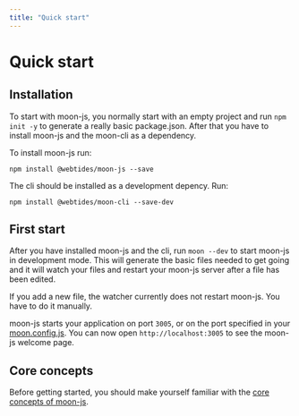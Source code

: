 ```yaml
---
title: "Quick start"
---
```

# Quick start


## Installation

To start with moon-js, you normally start with an empty project and run `npm init -y`
to generate a really basic package.json.
After that you have to install moon-js and the moon-cli as a dependency.

To install moon-js run:

 `npm install @webtides/moon-js --save`

The cli should be installed as a development depency. Run:

`npm install @webtides/moon-cli --save-dev`


## First start

After you have installed moon-js and the cli, run `moon --dev` to start moon-js in
development mode. This will generate the basic files needed to get going and it will
watch your files and restart your moon-js server after a file has been edited.

If you add a new file, the watcher currently does not restart moon-js. You have to do it manually.

moon-js starts your application on port `3005`, or on the port specified
in your [moon.config.js](/configuration). You can now open `http://localhost:3005` to see
the moon-js welcome page.

## Core concepts

Before getting started, you should make yourself familiar with the [core concepts of moon-js](/concepts).
